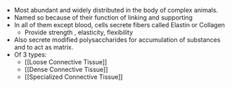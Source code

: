 
- Most abundant and widely distributed in the body of complex animals.
- Named so because of their function of linking and supporting 
- In all of them except blood, cells secrete fibers called Elastin or Collagen
	- Provide strength , elasticity, flexibility
- Also secrete modified polysaccharides for accumulation of substances and to act as matrix.
- Of 3 types:
	- [[Loose Connective Tissue]]
	- [[Dense Connective Tissue]]
	- [[Specialized Connective Tissue]]